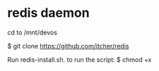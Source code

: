 # redis daemon

cd to /mnt/devos

$ git clone https://github.com/itcher/redis

Run redis-install.sh. 
    to run the script:
    $ chmod +x <script name>
    $ ./<script name>

Reboot
